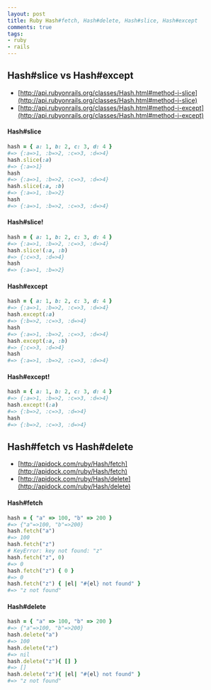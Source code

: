 ```yaml
---
layout: post
title: Ruby Hash#fetch, Hash#delete, Hash#slice, Hash#except
comments: true
tags:
- ruby
- rails
---
```




## Hash#slice vs Hash#except

- [http://api.rubyonrails.org/classes/Hash.html#method-i-slice](http://api.rubyonrails.org/classes/Hash.html#method-i-slice)
- [http://api.rubyonrails.org/classes/Hash.html#method-i-except](http://api.rubyonrails.org/classes/Hash.html#method-i-except)

#### Hash#slice

```rb
hash = { a: 1, b: 2, c: 3, d: 4 }
#=> {:a=>1, :b=>2, :c=>3, :d=>4}
hash.slice(:a)
#=> {:a=>1}
hash
#=> {:a=>1, :b=>2, :c=>3, :d=>4}
hash.slice(:a, :b)
#=> {:a=>1, :b=>2}
hash
#=> {:a=>1, :b=>2, :c=>3, :d=>4}
```

#### Hash#slice!

```rb
hash = { a: 1, b: 2, c: 3, d: 4 }
#=> {:a=>1, :b=>2, :c=>3, :d=>4}
hash.slice!(:a, :b)
#=> {:c=>3, :d=>4}
hash
#=> {:a=>1, :b=>2}
```

#### Hash#except

```rb
hash = { a: 1, b: 2, c: 3, d: 4 }
#=> {:a=>1, :b=>2, :c=>3, :d=>4}
hash.except(:a)
#=> {:b=>2, :c=>3, :d=>4}
hash
#=> {:a=>1, :b=>2, :c=>3, :d=>4}
hash.except(:a, :b)
#=> {:c=>3, :d=>4}
hash
#=> {:a=>1, :b=>2, :c=>3, :d=>4}
```

#### Hash#except!

```rb
hash = { a: 1, b: 2, c: 3, d: 4 }
#=> {:a=>1, :b=>2, :c=>3, :d=>4}
hash.except!(:a)
#=> {:b=>2, :c=>3, :d=>4}
hash
#=> {:b=>2, :c=>3, :d=>4}
```

## Hash#fetch vs Hash#delete

- [http://apidock.com/ruby/Hash/fetch](http://apidock.com/ruby/Hash/fetch)
- [http://apidock.com/ruby/Hash/delete](http://apidock.com/ruby/Hash/delete)

#### Hash#fetch

```rb
hash = { "a" => 100, "b" => 200 }
#=> {"a"=>100, "b"=>200}
hash.fetch("a")
#=> 100
hash.fetch("z")
# KeyError: key not found: "z"
hash.fetch("z", 0)
#=> 0
hash.fetch("z") { 0 }
#=> 0
hash.fetch("z") { |el| "#{el} not found" }
#=> "z not found"
```

#### Hash#delete

```rb
hash = { "a" => 100, "b" => 200 }
#=> {"a"=>100, "b"=>200}
hash.delete("a")
#=> 100
hash.delete("z")
#=> nil
hash.delete("z"){ [] }
#=> []
hash.delete("z"){ |el| "#{el} not found" }
#=> "z not found"
```
